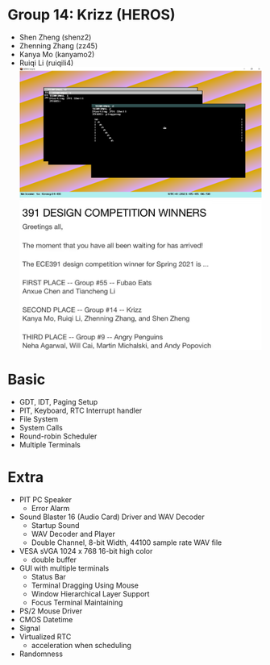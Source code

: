 # Group 14: Krizz (HEROS)
- Shen Zheng (shenz2)
- Zhenning Zhang (zz45)
- Kanya Mo (kanyamo2)
- Ruiqi Li (ruiqili4)
  ![Screenshot](./result.png)
  ![Certificte](./Certificte.jpg)
  
# Basic
-  GDT, IDT, Paging Setup
-  PIT, Keyboard, RTC Interrupt handler
-  File System 
-  System Calls
-  Round-robin Scheduler
-  Multiple Terminals
# Extra
- PIT PC Speaker
  * Error Alarm  
- Sound Blaster 16 (Audio Card) Driver and WAV Decoder
  * Startup Sound
  * WAV Decoder and Player
  * Double Channel, 8-bit Width, 44100 sample rate WAV file
- VESA sVGA 1024 x 768 16-bit high color
  * double buffer
- GUI with multiple terminals
  * Status Bar
  * Terminal Dragging Using Mouse 
  * Window Hierarchical Layer Support
  * Focus Terminal Maintaining
- PS/2 Mouse Driver 
- CMOS Datetime  
- Signal
- Virtualized RTC 
  * acceleration when scheduling
- Randomness

